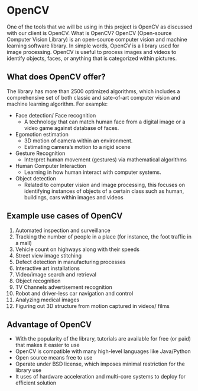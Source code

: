 # OpenCV
One of the tools that we will be using in this project is OpenCV as discussed with our client is OpenCV. 
What is OpenCV?
OpenCV (Open-source Computer Vision Library) is an open-source computer vision and machine learning software library. In simple words, OpenCV is a library used for image processing. 
OpenCV is useful to process images and videos to identify objects, faces, or anything that is categorized within pictures.

## What does OpenCV offer?
The library has more than 2500 optimized algorithms, which includes a comprehensive set of both classic and sate-of-art computer vision and machine learning algorithm. For example:
- Face detection/ Face recognition
	- A technology that can match human face from a digital image or a video game against database of faces.
- Egomotion estimation
	- 3D motion of camera within an environment. 
	- Estimating camera’s motion to a rigid scene
- Gesture Recognition
	- Interpret human movement (gestures) via mathematical algorithms
- Human Computer Interaction
	- Learning in how human interact with computer systems.
- Object detection
	- Related to computer vision and image processing, this focuses on identifying instances of objects of a certain class such as human, buildings, cars within images and videos

## Example use cases of OpenCV
1. Automated inspection and surveillance
2. Tracking the number of people in a place (for instance, the foot traffic in a mall)
3. Vehicle count on highways along with their speeds
4. Street view image stitching
5. Defect detection in manufacturing processes
6. Interactive art installations
7. Video/image search and retrieval
8. Object recognition
9. TV Channels advertisement recognition
10. Robot and driver-less car navigation and control
11. Analyzing medical images
12. Figuring out 3D structure from motion captured in videos/ films  

## Advantage of OpenCV
- With the popularity of the library, tutorials are available for free (or paid) that makes it easier to use
- OpenCV is compatible with many high-level languages like Java/Python
- Open source means free to use
- Operate under BSD license, which imposes minimal restriction for the library use
- It uses of hardware acceleration and multi-core systems to deploy for efficient solution
